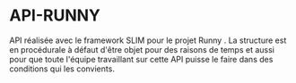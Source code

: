 # API-RUNNY
API réalisée avec le framework SLIM pour le projet Runny . La structure est en procédurale à défaut d'être objet pour des raisons de temps et aussi pour que toute l'équipe travaillant sur cette API puisse le faire dans des conditions qui les convients.
